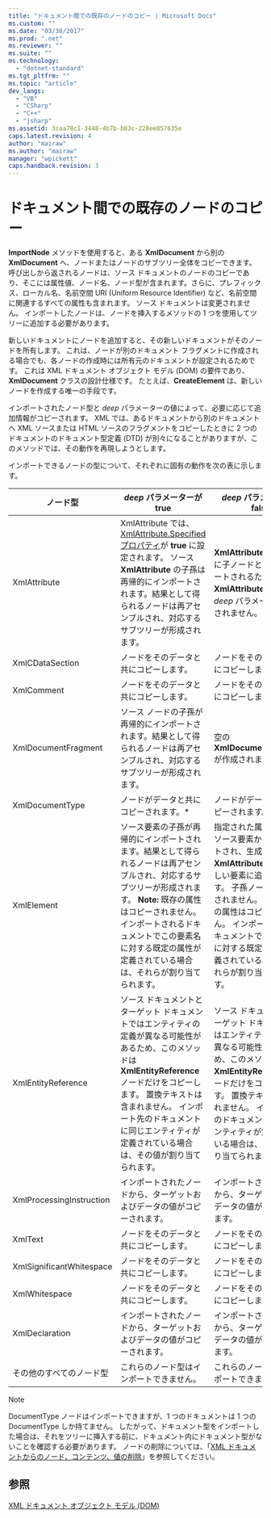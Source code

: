 ```yaml
---
title: "ドキュメント間での既存のノードのコピー | Microsoft Docs"
ms.custom: ""
ms.date: "03/30/2017"
ms.prod: ".net"
ms.reviewer: ""
ms.suite: ""
ms.technology: 
  - "dotnet-standard"
ms.tgt_pltfrm: ""
ms.topic: "article"
dev_langs: 
  - "VB"
  - "CSharp"
  - "C++"
  - "jsharp"
ms.assetid: 3caa78c1-3448-4b7b-b83c-228ee857635e
caps.latest.revision: 4
author: "mairaw"
ms.author: "mairaw"
manager: "wpickett"
caps.handback.revision: 3
---
```

# ドキュメント間での既存のノードのコピー
**ImportNode** メソッドを使用すると、ある **XmlDocument** から別の **XmlDocument** へ、ノードまたはノードのサブツリー全体をコピーできます。  呼び出しから返されるノードは、ソース ドキュメントのノードのコピーであり、そこには属性値、ノード名、ノード型が含まれます。さらに、プレフィックス、ローカル名、名前空間 URI \(Uniform Resource Identifier\) など、名前空間に関連するすべての属性も含まれます。  ソース ドキュメントは変更されません。  インポートしたノードは、ノードを挿入するメソッドの 1 つを使用してツリーに追加する必要があります。  
  
 新しいドキュメントにノードを追加すると、その新しいドキュメントがそのノードを所有します。  これは、ノードが別のドキュメント フラグメントに作成される場合でも、各ノードの作成時には所有元のドキュメントが設定されるためです。  これは XML ドキュメント オブジェクト モデル \(DOM\) の要件であり、**XmlDocument** クラスの設計仕様です。  たとえば、**CreateElement** は、新しいノードを作成する唯一の手段です。  
  
 インポートされたノード型と *deep* パラメーターの値によって、必要に応じて追加情報がコピーされます。  XML では、あるドキュメントから別のドキュメントへ XML ソースまたは HTML ソースのフラグメントをコピーしたときに 2 つのドキュメントのドキュメント型定義 \(DTD\) が別々になることがありますが、このメソッドでは、その動作を再現しようとします。  
  
 インポートできるノードの型について、それぞれに固有の動作を次の表に示します。  
  
|ノード型|*deep* パラメーターが true|*deep* パラメーターが false|  
|----------|-------------------------|--------------------------|  
|XmlAttribute|XmlAttribute では、[XmlAttribute.Specified プロパティ](frlrfSystemXmlXmlAttributeClassSpecifiedTopic)が **true** に設定されます。  ソース **XmlAttribute** の子孫は再帰的にインポートされます。結果として得られるノードは再アセンブルされ、対応するサブツリーが形成されます。|**XmlAttribute** ノードは常に子ノードと共にインポートされるため、**XmlAttribute** ノードには *deep* パラメーターは適用されません。|  
|XmlCDataSection|ノードをそのデータと共にコピーします。|ノードをそのデータと共にコピーします。|  
|XmlComment|ノードをそのデータと共にコピーします。|ノードをそのデータと共にコピーします。|  
|XmlDocumentFragment|ソース ノードの子孫が再帰的にインポートされます。結果として得られるノードは再アセンブルされ、対応するサブツリーが形成されます。|空の **XmlDocumentFragment** が作成されます。|  
|XmlDocumentType|ノードがデータと共にコピーされます。\*|ノードがデータと共にコピーされます。\*|  
|XmlElement|ソース要素の子孫が再帰的にインポートされます。結果として得られるノードは再アセンブルされ、対応するサブツリーが形成されます。 **Note:**  既存の属性はコピーされません。  インポートされるドキュメントでこの要素名に対する既定の属性が定義されている場合は、それらが割り当てられます。|指定された属性ノードがソース要素からインポートされ、生成された **XmlAttribute** ノードが新しい要素に追加されます。  子孫ノードはコピーされません。 **Note:**  既存の属性はコピーされません。  インポートされるドキュメントでこの要素名に対する既定の属性が定義されている場合は、それらが割り当てられます。|  
|XmlEntityReference|ソース ドキュメントとターゲット ドキュメントではエンティティの定義が異なる可能性があるため、このメソッドは **XmlEntityReference** ノードだけをコピーします。  置換テキストは含まれません。  インポート先のドキュメントに同じエンティティが定義されている場合は、その値が割り当てられます。|ソース ドキュメントとターゲット ドキュメントではエンティティの定義が異なる可能性があるため、このメソッドは **XmlEntityReference** ノードだけをコピーします。  置換テキストは含まれません。  インポート先のドキュメントに同じエンティティが定義されている場合は、その値が割り当てられます。|  
|XmlProcessingInstruction|インポートされたノードから、ターゲットおよびデータの値がコピーされます。|インポートされたノードから、ターゲットおよびデータの値がコピーされます。|  
|XmlText|ノードをそのデータと共にコピーします。|ノードをそのデータと共にコピーします。|  
|XmlSignificantWhitespace|ノードをそのデータと共にコピーします。|ノードをそのデータと共にコピーします。|  
|XmlWhitespace|ノードをそのデータと共にコピーします。|ノードをそのデータと共にコピーします。|  
|XmlDeclaration|インポートされたノードから、ターゲットおよびデータの値がコピーされます。|インポートされたノードから、ターゲットおよびデータの値がコピーされます。|  
|その他のすべてのノード型|これらのノード型はインポートできません。|これらのノード型はインポートできません。|  
  
> [!NOTE]
>  DocumentType ノードはインポートできますが、1 つのドキュメントは 1 つの DocumentType しか持てません。  したがって、ドキュメント型をインポートした場合は、それをツリーに挿入する前に、ドキュメント内にドキュメント型がないことを確認する必要があります。  ノードの削除については、「[XML ドキュメントからのノード、コンテンツ、値の削除](../../../../docs/standard/data/xml/removing-nodes-content-and-values-from-an-xml-document.md)」を参照してください。  
  
## 参照  
 [XML ドキュメント オブジェクト モデル \(DOM\)](../../../../docs/standard/data/xml/xml-document-object-model-dom.md)